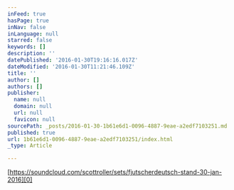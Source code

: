 ```yaml
---
inFeed: true
hasPage: true
inNav: false
inLanguage: null
starred: false
keywords: []
description: ''
datePublished: '2016-01-30T19:16:16.017Z'
dateModified: '2016-01-30T11:21:46.109Z'
title: ''
author: []
authors: []
publisher:
  name: null
  domain: null
  url: null
  favicon: null
sourcePath: _posts/2016-01-30-1b61e6d1-0096-4887-9eae-a2edf7103251.md
published: true
url: 1b61e6d1-0096-4887-9eae-a2edf7103251/index.html
_type: Article

---
```

[https://soundcloud.com/scottroller/sets/fjutscherdeutsch-stand-30-jan-2016][0]

[0]: null